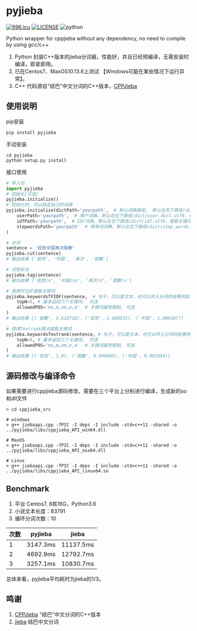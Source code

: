 # pyjieba

[![996.icu](https://img.shields.io/badge/link-996.icu-red.svg)](https://996.icu)
[![LICENSE](https://img.shields.io/badge/license-Anti%20996-blue.svg)](https://github.com/996icu/996.ICU/blob/master/LICENSE)
![python](https://img.shields.io/badge/python-3.5%20%7C%203.6%20%7C%203.7-blue.svg)

Python wrapper for cppjieba without any dependency, no need to compile by using gcc/c++

1. Python 封装C++版本的jieba分词器，性能好，并且已经预编译，无需安装时编译，即拿即用。
2. 已在Centos7、MaxOS10.13.6上测试 【Windows可能在某些情况下运行异常】。
3. C++ 代码源自"结巴"中文分词的C++版本，[CPPJieba](https://github.com/yanyiwu/cppjieba)

## 使用说明

pip安装

```shell
pip install pyjieba
```

手动安装
```shell
cd pyjieba
python setup.py install
```

接口使用
```Python
# 导入包
import pyjieba
# 初始化[可选]
pyjieba.initialize()
# 初始化时，可以指定自己的词典
pyjieba.initialize(dictPath='yourpath',  # 默认词典路径， 默认在包下路径/dict/jieba.dict.utf8
    userPath='yourpath',  # 用户词典，默认在包下路径/dict/user.dict.utf8，多个词典使用英文分号;分隔开
    idfPath='yourpath',  # IDF词典，默认在包下路径/dict/idf.utf8，提取关键词时使用
    stopwordsPath='yourpath'  # 停用词词典，默认在包下路径/dict/stop_words.utf8
)

# 分词
sentence = '视觉中国再次致歉'
pyjieba.cut(sentence)
# 输出结果 ['视觉', '中国', '再次', '致歉']

# 词性标注
pyjieba.tag(sentence)
# 输出结果 ['视觉/n', '中国/ns', '再次/d', '致歉/v']

# 使用TFIDF提取关键词
pyjieba.keywordsTFIDF(sentence,  # 句子，可以是文本，也可以传入分词的结果例如 ['视觉', '中国', '再次', '致歉']
    topN=5, # 最多返回几个关键词， 可选
    allowedPOS='ns,n,vn,v,x'  # 关键词属性限制, 可选
)
# 输出结果 [('致歉', 3.618718), ('视觉', 2.680915), ('中国', 1.009107)]

# 使用Textrank算法提取关键词
pyjieba.keywordsTextrank(sentence, # 句子，可以是文本，也可以传入分词的结果例如 ['视觉', '中国', '再次', '致歉']
    topN=5, # 最多返回几个关键词， 可选
    allowedPOS='ns,n,vn,v,x'  # 关键词属性限制, 可选
)
# 输出结果 [('视觉', 1.0), ('致歉', 0.996685), ('中国', 0.992994)]
```


## 源码修改与编译命令

如果需要进行cppjieba源码修改，需要在三个平台上分别进行编译，生成新的so和dll文件

```shell
> cd cppjieba_src

# windows
> g++ jiebaapi.cpp -fPIC -I deps -I include -std=c++11 -shared -o ../pyjieba/libs/cppjieba_API_win64.dll

# MaxOS
> g++ jiebaapi.cpp -fPIC -I deps -I include -std=c++11 -shared -o ../pyjieba/libs/cppjieba_API_osx64.dll

# Linux
> g++ jiebaapi.cpp -fPIC -I deps -I include -std=c++11 -shared -o ../pyjieba/libs/cppjieba_API_linux64.so

```

## Benchmark
1. 平台 Centos7, 8核16G，Python3.6
2. 小说文本长度：83791
3. 循环分词次数：10

| 次数 | pyjieba | jieba |
| --- | --- | --- |
| 1 | 3147.3ms | 11137.5ms |
| 2 | 4692.9ms | 12792.7ms |
| 3 | 3257.1ms | 10830.7ms |

总体来看，pyjieba平均耗时为jieba的1/3。



## 鸣谢
1. [CPPJieba](https://github.com/yanyiwu/cppjieba)  "结巴"中文分词的C++版本
2. [jieba](https://github.com/fxsjy/jieba)  结巴中文分词

